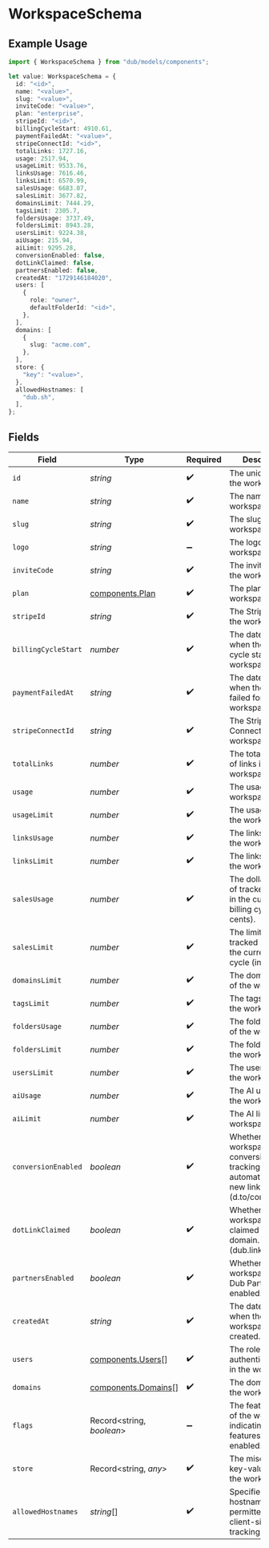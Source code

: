# WorkspaceSchema

## Example Usage

```typescript
import { WorkspaceSchema } from "dub/models/components";

let value: WorkspaceSchema = {
  id: "<id>",
  name: "<value>",
  slug: "<value>",
  inviteCode: "<value>",
  plan: "enterprise",
  stripeId: "<id>",
  billingCycleStart: 4910.61,
  paymentFailedAt: "<value>",
  stripeConnectId: "<id>",
  totalLinks: 1727.16,
  usage: 2517.94,
  usageLimit: 9533.76,
  linksUsage: 7616.46,
  linksLimit: 6570.99,
  salesUsage: 6683.07,
  salesLimit: 3677.82,
  domainsLimit: 7444.29,
  tagsLimit: 2305.7,
  foldersUsage: 3737.49,
  foldersLimit: 8943.28,
  usersLimit: 9224.38,
  aiUsage: 215.94,
  aiLimit: 9295.28,
  conversionEnabled: false,
  dotLinkClaimed: false,
  partnersEnabled: false,
  createdAt: "1729146184020",
  users: [
    {
      role: "owner",
      defaultFolderId: "<id>",
    },
  ],
  domains: [
    {
      slug: "acme.com",
    },
  ],
  store: {
    "key": "<value>",
  },
  allowedHostnames: [
    "dub.sh",
  ],
};
```

## Fields

| Field                                                                                                 | Type                                                                                                  | Required                                                                                              | Description                                                                                           | Example                                                                                               |
| ----------------------------------------------------------------------------------------------------- | ----------------------------------------------------------------------------------------------------- | ----------------------------------------------------------------------------------------------------- | ----------------------------------------------------------------------------------------------------- | ----------------------------------------------------------------------------------------------------- |
| `id`                                                                                                  | *string*                                                                                              | :heavy_check_mark:                                                                                    | The unique ID of the workspace.                                                                       |                                                                                                       |
| `name`                                                                                                | *string*                                                                                              | :heavy_check_mark:                                                                                    | The name of the workspace.                                                                            |                                                                                                       |
| `slug`                                                                                                | *string*                                                                                              | :heavy_check_mark:                                                                                    | The slug of the workspace.                                                                            |                                                                                                       |
| `logo`                                                                                                | *string*                                                                                              | :heavy_minus_sign:                                                                                    | The logo of the workspace.                                                                            |                                                                                                       |
| `inviteCode`                                                                                          | *string*                                                                                              | :heavy_check_mark:                                                                                    | The invite code of the workspace.                                                                     |                                                                                                       |
| `plan`                                                                                                | [components.Plan](../../models/components/plan.md)                                                    | :heavy_check_mark:                                                                                    | The plan of the workspace.                                                                            |                                                                                                       |
| `stripeId`                                                                                            | *string*                                                                                              | :heavy_check_mark:                                                                                    | The Stripe ID of the workspace.                                                                       |                                                                                                       |
| `billingCycleStart`                                                                                   | *number*                                                                                              | :heavy_check_mark:                                                                                    | The date and time when the billing cycle starts for the workspace.                                    |                                                                                                       |
| `paymentFailedAt`                                                                                     | *string*                                                                                              | :heavy_check_mark:                                                                                    | The date and time when the payment failed for the workspace.                                          |                                                                                                       |
| `stripeConnectId`                                                                                     | *string*                                                                                              | :heavy_check_mark:                                                                                    | The Stripe Connect ID of the workspace.                                                               |                                                                                                       |
| `totalLinks`                                                                                          | *number*                                                                                              | :heavy_check_mark:                                                                                    | The total number of links in the workspace.                                                           |                                                                                                       |
| `usage`                                                                                               | *number*                                                                                              | :heavy_check_mark:                                                                                    | The usage of the workspace.                                                                           |                                                                                                       |
| `usageLimit`                                                                                          | *number*                                                                                              | :heavy_check_mark:                                                                                    | The usage limit of the workspace.                                                                     |                                                                                                       |
| `linksUsage`                                                                                          | *number*                                                                                              | :heavy_check_mark:                                                                                    | The links usage of the workspace.                                                                     |                                                                                                       |
| `linksLimit`                                                                                          | *number*                                                                                              | :heavy_check_mark:                                                                                    | The links limit of the workspace.                                                                     |                                                                                                       |
| `salesUsage`                                                                                          | *number*                                                                                              | :heavy_check_mark:                                                                                    | The dollar amount of tracked revenue in the current billing cycle (in cents).                         |                                                                                                       |
| `salesLimit`                                                                                          | *number*                                                                                              | :heavy_check_mark:                                                                                    | The limit of tracked revenue in the current billing cycle (in cents).                                 |                                                                                                       |
| `domainsLimit`                                                                                        | *number*                                                                                              | :heavy_check_mark:                                                                                    | The domains limit of the workspace.                                                                   |                                                                                                       |
| `tagsLimit`                                                                                           | *number*                                                                                              | :heavy_check_mark:                                                                                    | The tags limit of the workspace.                                                                      |                                                                                                       |
| `foldersUsage`                                                                                        | *number*                                                                                              | :heavy_check_mark:                                                                                    | The folders usage of the workspace.                                                                   |                                                                                                       |
| `foldersLimit`                                                                                        | *number*                                                                                              | :heavy_check_mark:                                                                                    | The folders limit of the workspace.                                                                   |                                                                                                       |
| `usersLimit`                                                                                          | *number*                                                                                              | :heavy_check_mark:                                                                                    | The users limit of the workspace.                                                                     |                                                                                                       |
| `aiUsage`                                                                                             | *number*                                                                                              | :heavy_check_mark:                                                                                    | The AI usage of the workspace.                                                                        |                                                                                                       |
| `aiLimit`                                                                                             | *number*                                                                                              | :heavy_check_mark:                                                                                    | The AI limit of the workspace.                                                                        |                                                                                                       |
| `conversionEnabled`                                                                                   | *boolean*                                                                                             | :heavy_check_mark:                                                                                    | Whether the workspace has conversion tracking enabled automatically for new links (d.to/conversions). |                                                                                                       |
| `dotLinkClaimed`                                                                                      | *boolean*                                                                                             | :heavy_check_mark:                                                                                    | Whether the workspace has claimed a free .link domain. (dub.link/free)                                |                                                                                                       |
| `partnersEnabled`                                                                                     | *boolean*                                                                                             | :heavy_check_mark:                                                                                    | Whether the workspace has Dub Partners enabled.                                                       |                                                                                                       |
| `createdAt`                                                                                           | *string*                                                                                              | :heavy_check_mark:                                                                                    | The date and time when the workspace was created.                                                     |                                                                                                       |
| `users`                                                                                               | [components.Users](../../models/components/users.md)[]                                                | :heavy_check_mark:                                                                                    | The role of the authenticated user in the workspace.                                                  |                                                                                                       |
| `domains`                                                                                             | [components.Domains](../../models/components/domains.md)[]                                            | :heavy_check_mark:                                                                                    | The domains of the workspace.                                                                         |                                                                                                       |
| `flags`                                                                                               | Record<string, *boolean*>                                                                             | :heavy_minus_sign:                                                                                    | The feature flags of the workspace, indicating which features are enabled.                            |                                                                                                       |
| `store`                                                                                               | Record<string, *any*>                                                                                 | :heavy_check_mark:                                                                                    | The miscellaneous key-value store of the workspace.                                                   |                                                                                                       |
| `allowedHostnames`                                                                                    | *string*[]                                                                                            | :heavy_check_mark:                                                                                    | Specifies hostnames permitted for client-side click tracking.                                         | [<br/>"dub.sh"<br/>]                                                                                  |